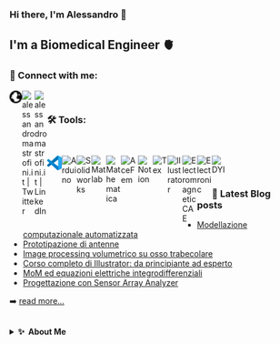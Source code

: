 ### Hi there, I'm Alessandro 👋

## I'm a Biomedical Engineer 🫀

### 🔗 Connect with me:

[<img align="left" alt="alessandromastrofini.it" width="22px" src="https://raw.githubusercontent.com/iconic/open-iconic/master/svg/globe.svg" />](https://alessandromastrofini.it)
[<img align="left" alt="alessandromastrofini.it | Twitter" width="22px" src="https://cdn.jsdelivr.net/npm/simple-icons@v3/icons/twitter.svg" />](https://twitter.com/alessandro_mstr)
[<img align="left" alt="alessandromastrofini.it | LinkedIn" width="22px" src="https://cdn.jsdelivr.net/npm/simple-icons@v3/icons/linkedin.svg" />](https://www.linkedin.com/in/alessandro-mastrofini/)

<br />

### 🛠 Tools:
<br>

[<img align="left" alt="Visual Studio Code" width="26px" src="https://raw.githubusercontent.com/github/explore/80688e429a7d4ef2fca1e82350fe8e3517d3494d/topics/visual-studio-code/visual-studio-code.png" />](https://alessandromastrofini.it/category/data-processing/)
[<img align="left" alt="Arduino" width="26px" src="https://brandslogos.com/wp-content/uploads/images/large/arduino-logo-1.png" />](https://alessandromastrofini.it/category/arduino/)
[<img align="left" alt="Solidworks" width="26px" src="https://www.solidengineering.it/wp-content/uploads/2020/03/logo-solidworks-03-05-05-300x295.png" />](https://alessandromastrofini.it/category/cad/)
[<img align="left" alt="Matlab" width="26px" src="https://upload.wikimedia.org/wikipedia/commons/thumb/2/21/Matlab_Logo.png/667px-Matlab_Logo.png" />](https://alessandromastrofini.it/category/matlab/)
[<img align="left" alt="Mathematica" width="26px" src="https://upload.wikimedia.org/wikipedia/commons/thumb/2/20/Mathematica_Logo.svg/1965px-Mathematica_Logo.svg.png" />](https://alessandromastrofini.it/category/matlab/)
[<img align="left" alt="AceFem" width="30px" src="http://symech.fgg.uni-lj.si/Index_files/image005.gif" />](https://alessandromastrofini.it/category/matlab/)
[<img align="left" alt="Notion" width="26px" src="https://www.marcobalzerani.it/wp-content/uploads/2020/12/notion-logo-no-background.png" />](https://alessandromastrofini.it/category/notion/)
[<img align="left" alt="Tex" width="26px" src="https://upload.wikimedia.org/wikipedia/commons/9/95/TeXShop_icon.png" />](https://alessandromastrofini.it/)
[<img align="left" alt="Illustrator" width="26px" src="https://upload.wikimedia.org/wikipedia/commons/thumb/f/fb/Adobe_Illustrator_CC_icon.svg/788px-Adobe_Illustrator_CC_icon.svg.png" />](https://alessandromastrofini.it/)
[<img align="left" alt="Electromagnetic CAE" width="26px" src="https://upload.wikimedia.org/wikipedia/commons/3/34/AntennaPod_logo.png" />](https://alessandromastrofini.it/)
[<img align="left" alt="Electronic" width="26px" src="https://play-lh.googleusercontent.com/PaDArLHTXyLBbx2S_bK955DkfNry407XmB9zm6by-7NEmmNfQFiM9VxMFeBlVLCm4LY" />](https://alessandromastrofini.it/category/elettronica/)
[<img align="left" alt="DYI" width="26px" src="https://creazilla-store.fra1.digitaloceanspaces.com/cliparts/3414677/power-drill-clipart-md.png" />](https://alessandromastrofini.it/category/diy/)





<br><br>

### 📕  Latest Blog posts
<!-- BLOG-POST-LIST:START -->
- [Modellazione computazionale automatizzata](https://alessandromastrofini.it/2021/12/08/fem-modellazione-computazionale-automatizzata-meccanica/)
- [Prototipazione di antenne](https://alessandromastrofini.it/2021/12/07/prototipazione-di-antenne/)
- [Image processing volumetrico su osso trabecolare](https://alessandromastrofini.it/2021/11/27/image-volumetric-bone/)
- [Corso completo di Illustrator: da principiante ad esperto](https://alessandromastrofini.it/2021/11/26/illustrator-corso-completo/)
- [MoM ed equazioni elettriche integrodifferenziali](https://alessandromastrofini.it/2021/11/19/mom-efie/)
- [Progettazione con Sensor Array Analyzer](https://alessandromastrofini.it/2021/11/10/array-esercitazione-matlab/)
<!-- BLOG-POST-LIST:END -->
➡️ [read more...](https://alessandromastrofini.it)

<br>

<details>
  <summary><b>✨&nbsp;&nbsp;About&nbsp;Me</b></summary>
  <br/>
  
  I am a Biomedical Engineer. 
  
  I'm from Rome, Italy.
</details>  
